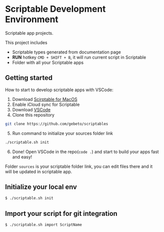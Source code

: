 # Scriptable Development Environment

Scriptable app projects.

This project includes
 - Scriptable types generated from documentation page
 - **RUN** hotkey `CMD + SHIFT + B`, it will run current script in Scriptable
 - Folder with all your Scriptable apps

## Getting started

How to start to develop scriptable apps with VSCode:

1. Download [Scirptable for MacOS](https://scriptable.app/mac-beta/)
2. Enable iCloud sync for Scriptable
3. Download [VSCode](https://code.visualstudio.com/)
4. Clone this repository
  ```sh
  git clone https://github.com/gebeto/scriptables
  ```
5. Run command to initialize your sources folder link
  ```sh
  ./scriptable.sh init
  ```
6. Done! Open VSCode in the repo(`code .`) and start to build your apps fast and easy!

Folder `sources` is your scriptable folder link, you can edit files there and it will be updated in scriptable app.

## Initialize your local env

```sh
$ ./scriptable.sh init
```

## Import your script for git integration

```sh
$ ./scriptable.sh import ScriptName
```